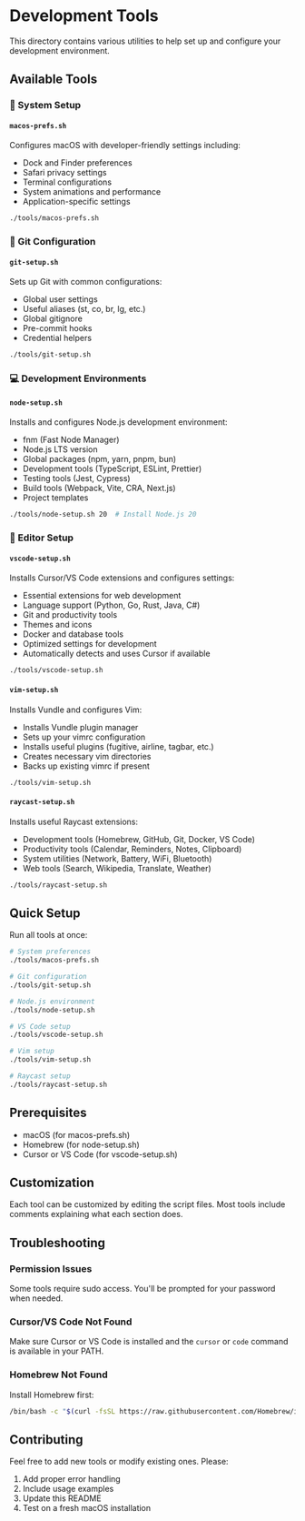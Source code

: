 # Development Tools

This directory contains various utilities to help set up and configure your development environment.

## Available Tools

### 🔧 System Setup

#### `macos-prefs.sh`
Configures macOS with developer-friendly settings including:
- Dock and Finder preferences
- Safari privacy settings
- Terminal configurations
- System animations and performance
- Application-specific settings

```bash
./tools/macos-prefs.sh
```

### 🐙 Git Configuration

#### `git-setup.sh`
Sets up Git with common configurations:
- Global user settings
- Useful aliases (st, co, br, lg, etc.)
- Global gitignore
- Pre-commit hooks
- Credential helpers

```bash
./tools/git-setup.sh
```

### 💻 Development Environments

#### `node-setup.sh`
Installs and configures Node.js development environment:
- fnm (Fast Node Manager)
- Node.js LTS version
- Global packages (npm, yarn, pnpm, bun)
- Development tools (TypeScript, ESLint, Prettier)
- Testing tools (Jest, Cypress)
- Build tools (Webpack, Vite, CRA, Next.js)
- Project templates

```bash
./tools/node-setup.sh 20  # Install Node.js 20
```

### 🔧 Editor Setup

#### `vscode-setup.sh`
Installs Cursor/VS Code extensions and configures settings:
- Essential extensions for web development
- Language support (Python, Go, Rust, Java, C#)
- Git and productivity tools
- Themes and icons
- Docker and database tools
- Optimized settings for development
- Automatically detects and uses Cursor if available

```bash
./tools/vscode-setup.sh
```

#### `vim-setup.sh`
Installs Vundle and configures Vim:
- Installs Vundle plugin manager
- Sets up your vimrc configuration
- Installs useful plugins (fugitive, airline, tagbar, etc.)
- Creates necessary vim directories
- Backs up existing vimrc if present

```bash
./tools/vim-setup.sh
```

#### `raycast-setup.sh`
Installs useful Raycast extensions:
- Development tools (Homebrew, GitHub, Git, Docker, VS Code)
- Productivity tools (Calendar, Reminders, Notes, Clipboard)
- System utilities (Network, Battery, WiFi, Bluetooth)
- Web tools (Search, Wikipedia, Translate, Weather)

```bash
./tools/raycast-setup.sh
```

## Quick Setup

Run all tools at once:

```bash
# System preferences
./tools/macos-prefs.sh

# Git configuration
./tools/git-setup.sh

# Node.js environment
./tools/node-setup.sh

# VS Code setup
./tools/vscode-setup.sh

# Vim setup
./tools/vim-setup.sh

# Raycast setup
./tools/raycast-setup.sh
```

## Prerequisites

- macOS (for macos-prefs.sh)
- Homebrew (for node-setup.sh)
- Cursor or VS Code (for vscode-setup.sh)

## Customization

Each tool can be customized by editing the script files. Most tools include comments explaining what each section does.

## Troubleshooting

### Permission Issues
Some tools require sudo access. You'll be prompted for your password when needed.

### Cursor/VS Code Not Found
Make sure Cursor or VS Code is installed and the `cursor` or `code` command is available in your PATH.

### Homebrew Not Found
Install Homebrew first:
```bash
/bin/bash -c "$(curl -fsSL https://raw.githubusercontent.com/Homebrew/install/HEAD/install.sh)"
```

## Contributing

Feel free to add new tools or modify existing ones. Please:
1. Add proper error handling
2. Include usage examples
3. Update this README
4. Test on a fresh macOS installation

